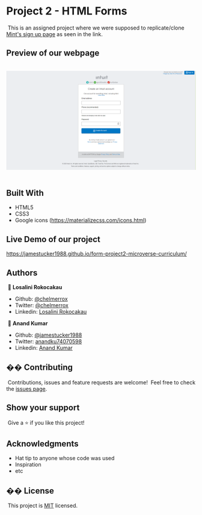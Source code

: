 # Project 2 - HTML Forms
​
This is an assigned project where we were supposed to replicate/clone <a href="https://accounts.intuit.com/signup.html?offering_id=Intuit.ifs.mint&namespace_id=50000026&redirect_url=https%3A%2F%2Fmint.intuit.com%2Foverview.event%3Futm_medium%3Ddirect%26cta%3Dhero_sign_up_free_ProspectWeb%26ivid%3Dddfff704-1e22-4a27-ade6-46cb8dcfb7e3%26adobe_mc%3DMCMID%253D09763015799951790270192162432395205604%257CMCORGID%253D969430F0543F253D0A4C98C6%252540AdobeOrg%257CTS%253D1585819100%26ivid%3Dddfff704-1e22-4a27-ade6-46cb8dcfb7e3">Mint's sign up page</a> as seen in the link.​
​
## Preview of our webpage
​
![screenshot](webpage_preview.PNG)
​
## Built With
- HTML5
- CSS3
- Google icons (https://materializecss.com/icons.html)
​
## Live Demo of our project

https://jamestucker1988.github.io/form-project2-microverse-curriculum/
​
​
## Authors
​
👤 **Losalini Rokocakau**
​
- Github: [@chelmerrox](https://github.com/chelmerrox)
- Twitter: [@chelmerrox](https://twitter.com/chelmerrox)
- Linkedin: [Losalini Rokocakau](https://www.linkedin.com/in/losalini-rokocakau)

​
👤 **Anand Kumar**
​
- Github: [@jamestucker1988](https://github.com/jamestucker1988)
- Twitter: [anandku74070598](https://twitter.com/anandku74070598)
- Linkedin: [Anand Kumar](https://linkedin.com/in/anand-kumar-9128)
​
## �� Contributing
​
Contributions, issues and feature requests are welcome!
​
Feel free to check the [issues page](https://github.com/jamestucker1988/form-project2-microverse-curriculum/issues).
​
## Show your support
​
Give a ⭐️ if you like this project!
​
## Acknowledgments
- Hat tip to anyone whose code was used
- Inspiration
- etc
​
## �� License
​
This project is [MIT](lic.url) licensed.
